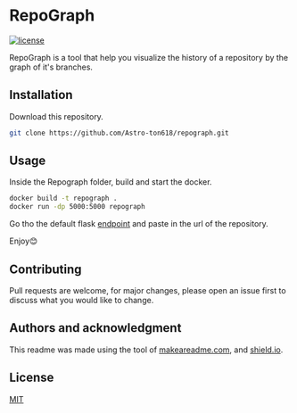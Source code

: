 # RepoGraph 

[![license](https://img.shields.io/github/license/Astro-ton618/repograph.svg)](https://github.com/Astro-ton618/repograph/blob/master/LICENSE)

RepoGraph is a tool that help you visualize the history of a repository by the graph of it's branches.

## Installation

Download this repository.
```zsh
git clone https://github.com/Astro-ton618/repograph.git
```

## Usage

Inside the Repograph folder, build and start the docker.
```zsh
docker build -t repograph .
docker run -dp 5000:5000 repograph
```

Go tho the default flask [endpoint](http://127.0.0.1:5000/) and paste in the url of the repository.

Enjoy😊

## Contributing

Pull requests are welcome, for major changes, please open an issue first to discuss what you would like to change.

## Authors and acknowledgment

This readme was made using the tool of [makeareadme.com](https://www.makeareadme.com), and [shield.io](https://shields.io).

## License

[MIT](https://choosealicense.com/licenses/mit/)